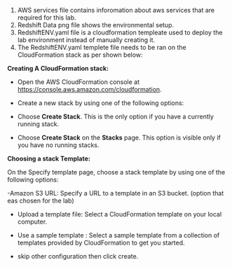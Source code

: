 1. AWS services file contains inforomation about aws services that are required for this lab.
2.  Redshift Data png file shows the environmental setup.
3. RedshiftENV.yaml file is a cloudformation templeate used to deploy the lab environment instead of manually creating it.
4. The RedshiftENV.yaml templete file needs to be ran on the CloudFormation stack as per shown below:

**Creating A CloudFormation stack:**

- Open the AWS CloudFormation console at https://console.aws.amazon.com/cloudformation.

- Create a new stack by using one of the following options:

- Choose **Create Stack**. This is the only option if you have a currently running stack.

- Choose **Create Stack** on the **Stacks** page. This option is visible only if you have no running stacks.

**Choosing a stack Template:**

On the Specify template page, choose a stack template by using one of the following options:

-Amazon S3 URL: Specify a URL to a template in an S3 bucket. (option that eas chosen for the lab)

- Upload a template file: Select a CloudFormation template on your local computer.

- Use a sample template : Select a sample template from a collection of templates provided by CloudFormation to get you started.
- skip other configuration then click create.
